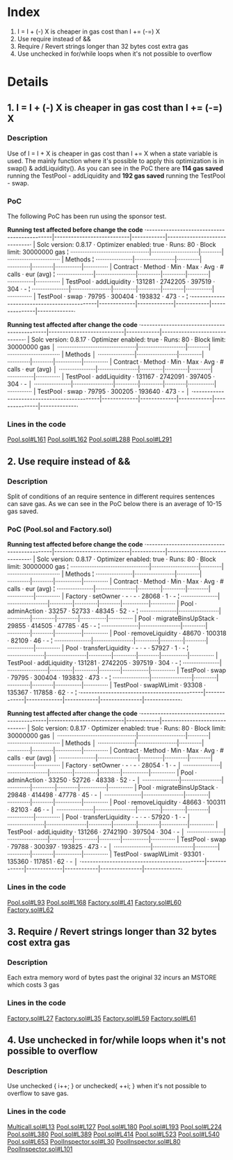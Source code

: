 # Index
1. I = I + (-) X is cheaper in gas cost than I += (-=) X
2. Use require instead of &&
3. Require / Revert strings longer than 32 bytes cost extra gas
4. Use unchecked in for/while loops when it's not possible to overflow

# Details
## 1. I = I + (-) X is cheaper in gas cost than I += (-=) X
### Description

Use of I = I + X is cheaper in gas cost than I += X when a state variable is used. 
The mainly function where it's possible to  apply this optimization is in swap() & addLiquidity().
As you can see in the PoC there are **114 gas saved** running the TestPool - addLiquidity 
and **192 gas saved** running the TestPool - swap. 

### PoC
The following PoC has been run using the sponsor test.

**Running test affected before change the code**
·--------------------------------------------|---------------------------|------------|-----------------------------·
|            Solc version: 0.8.17            ·  Optimizer enabled: true  ·  Runs: 80  ·  Block limit: 30000000 gas  ¦
·············································|···························|············|······························
|  Methods                                                                                                          ¦
·····················|·······················|·············|·············|············|···············|··············
|  Contract          ·  Method               ·  Min        ·  Max        ·  Avg       ·  # calls      ·  eur (avg)  ¦
·····················|·······················|·············|·············|············|···············|··············
|  TestPool          ·  addLiquidity         ·     131281  ·    2742205  ·    397519  ·          304  ·          -  ¦
·····················|·······················|·············|·············|············|···············|··············
|  TestPool          ·  swap                 ·      79795  ·     300404  ·    193832  ·          473  ·          -  ¦
·--------------------------------------------|-------------|-------------|------------|---------------|-------------·

**Running test affected after change the code**
·--------------------------------------------|---------------------------|------------|-----------------------------·
|            Solc version: 0.8.17            ·  Optimizer enabled: true  ·  Runs: 80  ·  Block limit: 30000000 gas  │
·············································|···························|············|······························
|  Methods                                                                                                          │
·····················|·······················|·············|·············|············|···············|··············
|  Contract          ·  Method               ·  Min        ·  Max        ·  Avg       ·  # calls      ·  eur (avg)  │
·····················|·······················|·············|·············|············|···············|··············
|  TestPool          ·  addLiquidity         ·     131167  ·    2742091  ·    397405  ·          304  ·          -  │
·····················|·······················|·············|·············|············|···············|··············
|  TestPool          ·  swap                 ·      79795  ·     300205  ·    193640  ·          473  ·          -  │
·--------------------------------------------|-------------|-------------|------------|---------------|-------------·

### Lines in the code
[Pool.sol#L161](https://github.com/code-423n4/2022-12-Stealth-Project/blob/fc8589d7d8c1d8488fd97ccc46e1ff11c8426ac2/maverick-v1/contracts/models/Pool.sol#L161)
[Pool.sol#L162](https://github.com/code-423n4/2022-12-Stealth-Project/blob/fc8589d7d8c1d8488fd97ccc46e1ff11c8426ac2/maverick-v1/contracts/models/Pool.sol#L162)
[Pool.sol#L288](https://github.com/code-423n4/2022-12-Stealth-Project/blob/fc8589d7d8c1d8488fd97ccc46e1ff11c8426ac2/maverick-v1/contracts/models/Pool.sol#L288)
[Pool.sol#L291](https://github.com/code-423n4/2022-12-Stealth-Project/blob/fc8589d7d8c1d8488fd97ccc46e1ff11c8426ac2/maverick-v1/contracts/models/Pool.sol#L291)

## 2. Use require instead of &&
### Description
Split of conditions of an require sentence in different requires sentences can save gas. 
As we can see in the PoC below there is an average of 10-15 gas saved.

### PoC (Pool.sol and Factory.sol)
**Running test affected before change the code**
·--------------------------------------------|---------------------------|------------|-----------------------------·
|            Solc version: 0.8.17            ·  Optimizer enabled: true  ·  Runs: 80  ·  Block limit: 30000000 gas  ¦
·············································|···························|············|······························
|  Methods                                                                                                          ¦
·····················|·······················|·············|·············|············|···············|··············
|  Contract          ·  Method               ·  Min        ·  Max        ·  Avg       ·  # calls      ·  eur (avg)  ¦
·····················|·······················|·············|·············|············|···············|··············
|  Factory           ·  setOwner             ·          -  ·          -  ·     28068  ·            1  ·          -  ¦
·····················|·······················|·············|·············|············|···············|··············
|  Pool              ·  adminAction          ·      33257  ·      52733  ·     48345  ·           52  ·          -  ¦
·····················|·······················|·············|·············|············|···············|··············
|  Pool              ·  migrateBinsUpStack   ·      29855  ·     414505  ·     47785  ·           45  ·          -  ¦
·····················|·······················|·············|·············|············|···············|··············
|  Pool              ·  removeLiquidity      ·      48670  ·     100318  ·     82109  ·           46  ·          -  ¦
·····················|·······················|·············|·············|············|···············|··············
|  Pool              ·  transferLiquidity    ·          -  ·          -  ·     57927  ·            1  ·          -  ¦
·····················|·······················|·············|·············|············|···············|··············
|  TestPool          ·  addLiquidity         ·     131281  ·    2742205  ·    397519  ·          304  ·          -  ¦
·····················|·······················|·············|·············|············|···············|··············
|  TestPool          ·  swap                 ·      79795  ·     300404  ·    193832  ·          473  ·          -  ¦
·····················|·······················|·············|·············|············|···············|··············
|  TestPool          ·  swapWLimit           ·      93308  ·     135367  ·    117858  ·           62  ·          -  ¦
·--------------------------------------------|-------------|-------------|------------|---------------|-------------·

**Running test affected after change the code**
·--------------------------------------------|---------------------------|------------|-----------------------------·
|            Solc version: 0.8.17            ·  Optimizer enabled: true  ·  Runs: 80  ·  Block limit: 30000000 gas  │
·············································|···························|············|······························
|  Methods                                                                                                          │
·····················|·······················|·············|·············|············|···············|··············
|  Contract          ·  Method               ·  Min        ·  Max        ·  Avg       ·  # calls      ·  eur (avg)  │
·····················|·······················|·············|·············|············|···············|··············
|  Factory           ·  setOwner             ·          -  ·          -  ·     28054  ·            1  ·          -  │
·····················|·······················|·············|·············|············|···············|··············
|  Pool              ·  adminAction          ·      33250  ·      52726  ·     48338  ·           52  ·          -  │
·····················|·······················|·············|·············|············|···············|··············
|  Pool              ·  migrateBinsUpStack   ·      29848  ·     414498  ·     47778  ·           45  ·          -  │
·····················|·······················|·············|·············|············|···············|··············
|  Pool              ·  removeLiquidity      ·      48663  ·     100311  ·     82103  ·           46  ·          -  │
·····················|·······················|·············|·············|············|···············|··············
|  Pool              ·  transferLiquidity    ·          -  ·          -  ·     57920  ·            1  ·          -  │
·····················|·······················|·············|·············|············|···············|··············
|  TestPool          ·  addLiquidity         ·     131266  ·    2742190  ·    397504  ·          304  ·          -  │
·····················|·······················|·············|·············|············|···············|··············
|  TestPool          ·  swap                 ·      79788  ·     300397  ·    193825  ·          473  ·          -  │
·····················|·······················|·············|·············|············|···············|··············
|  TestPool          ·  swapWLimit           ·      93301  ·     135360  ·    117851  ·           62  ·          -  │
·--------------------------------------------|-------------|-------------|------------|---------------|-------------·



### Lines in the code
[Pool.sol#L93](https://github.com/code-423n4/2022-12-Stealth-Project/blob/fc8589d7d8c1d8488fd97ccc46e1ff11c8426ac2/maverick-v1/contracts/models/Pool.sol#L93)
[Pool.sol#L168](https://github.com/code-423n4/2022-12-Stealth-Project/blob/fc8589d7d8c1d8488fd97ccc46e1ff11c8426ac2/maverick-v1/contracts/models/Pool.sol#L168)
[Factory.sol#L41](https://github.com/code-423n4/2022-12-Stealth-Project/blob/fc8589d7d8c1d8488fd97ccc46e1ff11c8426ac2/maverick-v1/contracts/models/Factory.sol#L41)
[Factory.sol#L60](https://github.com/code-423n4/2022-12-Stealth-Project/blob/fc8589d7d8c1d8488fd97ccc46e1ff11c8426ac2/maverick-v1/contracts/models/Factory.sol#L60)
[Factory.sol#L62](https://github.com/code-423n4/2022-12-Stealth-Project/blob/fc8589d7d8c1d8488fd97ccc46e1ff11c8426ac2/maverick-v1/contracts/models/Factory.sol#L62)

## 3. Require / Revert strings longer than 32 bytes cost extra gas
### Description
Each extra memory word of bytes past the original 32 incurs an MSTORE which costs 3 gas

### Lines in the code
[Factory.sol#L27](https://github.com/code-423n4/2022-12-Stealth-Project/blob/fc8589d7d8c1d8488fd97ccc46e1ff11c8426ac2/maverick-v1/contracts/models/Factory.sol#L27)
[Factory.sol#L35](https://github.com/code-423n4/2022-12-Stealth-Project/blob/fc8589d7d8c1d8488fd97ccc46e1ff11c8426ac2/maverick-v1/contracts/models/Factory.sol#L35)
[Factory.sol#L59](https://github.com/code-423n4/2022-12-Stealth-Project/blob/fc8589d7d8c1d8488fd97ccc46e1ff11c8426ac2/maverick-v1/contracts/models/Factory.sol#L59)
[Factory.sol#L61](https://github.com/code-423n4/2022-12-Stealth-Project/blob/fc8589d7d8c1d8488fd97ccc46e1ff11c8426ac2/maverick-v1/contracts/models/Factory.sol#L61)

## 4. Use unchecked in for/while loops when it's not possible to overflow
### Description
Use unchecked { i++; } or unchecked{ ++i; } when it's not possible to overflow to save gas.

### Lines in the code
[Multicall.sol#L13](https://github.com/code-423n4/2022-12-Stealth-Project/blob/fc8589d7d8c1d8488fd97ccc46e1ff11c8426ac2/router-v1/contracts/libraries/Multicall.sol#L13)
[Pool.sol#L127](https://github.com/code-423n4/2022-12-Stealth-Project/blob/fc8589d7d8c1d8488fd97ccc46e1ff11c8426ac2/maverick-v1/contracts/models/Pool.sol#L127)
[Pool.sol#L180](https://github.com/code-423n4/2022-12-Stealth-Project/blob/fc8589d7d8c1d8488fd97ccc46e1ff11c8426ac2/maverick-v1/contracts/models/Pool.sol#L180)
[Pool.sol#L193](https://github.com/code-423n4/2022-12-Stealth-Project/blob/fc8589d7d8c1d8488fd97ccc46e1ff11c8426ac2/maverick-v1/contracts/models/Pool.sol#L193)
[Pool.sol#L224](https://github.com/code-423n4/2022-12-Stealth-Project/blob/fc8589d7d8c1d8488fd97ccc46e1ff11c8426ac2/maverick-v1/contracts/models/Pool.sol#L224)
[Pool.sol#L380](https://github.com/code-423n4/2022-12-Stealth-Project/blob/fc8589d7d8c1d8488fd97ccc46e1ff11c8426ac2/maverick-v1/contracts/models/Pool.sol#L380)
[Pool.sol#L389](https://github.com/code-423n4/2022-12-Stealth-Project/blob/fc8589d7d8c1d8488fd97ccc46e1ff11c8426ac2/maverick-v1/contracts/models/Pool.sol#L389)
[Pool.sol#L414](https://github.com/code-423n4/2022-12-Stealth-Project/blob/fc8589d7d8c1d8488fd97ccc46e1ff11c8426ac2/maverick-v1/contracts/models/Pool.sol#L414)
[Pool.sol#L523](https://github.com/code-423n4/2022-12-Stealth-Project/blob/fc8589d7d8c1d8488fd97ccc46e1ff11c8426ac2/maverick-v1/contracts/models/Pool.sol#L523)
[Pool.sol#L540](https://github.com/code-423n4/2022-12-Stealth-Project/blob/fc8589d7d8c1d8488fd97ccc46e1ff11c8426ac2/maverick-v1/contracts/models/Pool.sol#L540)
[Pool.sol#L653](https://github.com/code-423n4/2022-12-Stealth-Project/blob/fc8589d7d8c1d8488fd97ccc46e1ff11c8426ac2/maverick-v1/contracts/models/Pool.sol#L653)
[PoolInspector.sol#L30](https://github.com/code-423n4/2022-12-Stealth-Project/blob/fc8589d7d8c1d8488fd97ccc46e1ff11c8426ac2/maverick-v1/contracts/models/PoolInspector.sol#L30)
[PoolInspector.sol#L80](https://github.com/code-423n4/2022-12-Stealth-Project/blob/fc8589d7d8c1d8488fd97ccc46e1ff11c8426ac2/maverick-v1/contracts/models/PoolInspector.sol#L80)
[PoolInspector.sol#L101](https://github.com/code-423n4/2022-12-Stealth-Project/blob/fc8589d7d8c1d8488fd97ccc46e1ff11c8426ac2/maverick-v1/contracts/models/PoolInspector.sol#L101)
